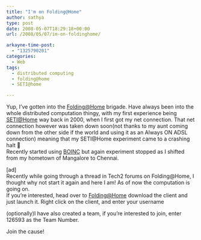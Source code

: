 ```yaml
---
title: "I'm on Folding@Home"
author: sathya
type: post
date: 2008-05-07T18:29:18+00:00
url: /2008/05/07/im-on-foldinghome/

arkayne-time-post:
  - "1325790201"
categories:
  - Web
tags:
  - distributed computing
  - folding@home
  - SETI@home

---
```

Yup, I&#8217;ve gotten into the [Folding@Home][1] brigade. Have always been into the whole distributed computation thingy, with my first experience being [SETI@Home][2] way back in 2000, when I first got my net connection. That net connection however was taken down soon(not thanks to my aunt coming down from the other side if the world and using it as an Always ON ADSL connection) meaning that my SETI@Home experiment came to a crashing halt 🙁  
Recently started using [BOINC][3] but again experiment stopped as I shifted from my hometown of Mangalore to Chennai.

[ad]  
Recently while going through a thread in Tech2 forums on Folding@Home, I thought why not start it again and here I am! As of now the computation is going on.  
If you&#8217;re interested, head over to [Folding@Home][4] download the client and just launch it. Right click on the client, and enter your username

(optionally)I have also created a team, if you&#8217;re interested to join, enter 126593 as the Team Number.

Join the cause!

 [1]: http://en.wikipedia.org/wiki/Folding%40home
 [2]: http://setiathome.ssl.berkeley.edu/
 [3]: http://boinc.berkeley.edu/
 [4]: http://folding.stanford.edu/
